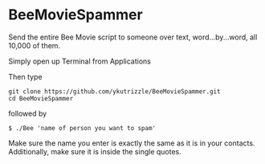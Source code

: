# BeeMovieSpammer
Send the entire Bee Movie script to someone over text, word...by...word, all 10,000 of them.

Simply open up Terminal from Applications

Then type
```
git clone https://github.com/ykutrizzle/BeeMovieSpammer.git
cd BeeMovieSpammer
```
followed by

```
$ ./Bee 'name of person you want to spam'
```

Make sure the name you enter is exactly the same as it is in your contacts. Additionally, make sure it is inside the single quotes.

